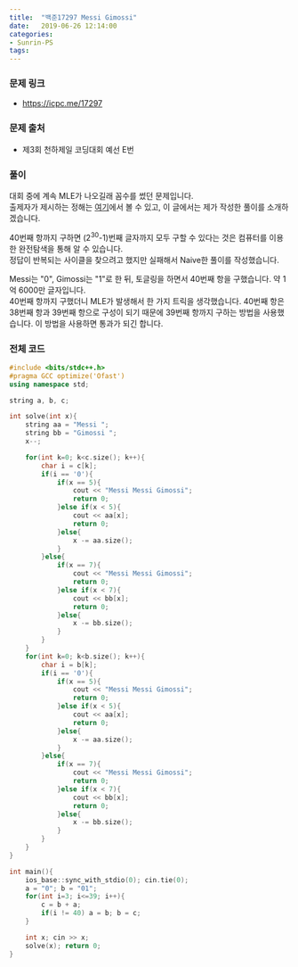 ```yaml
---
title:  "백준17297 Messi Gimossi"
date:   2019-06-26 12:14:00
categories:
- Sunrin-PS
tags:
---
```


### 문제 링크
* https://icpc.me/17297

### 문제 출처
* 제3회 천하제일 코딩대회 예선 E번

### 풀이
대회 중에 계속 MLE가 나오길래 꼼수를 썼던 문제입니다.<br>
출제자가 제시하는 정해는 [여기](http://wookje.dance/2019/06/19/%EC%A0%9C3%ED%9A%8C-%EC%B2%9C%ED%95%98%EC%A0%9C%EC%9D%BC-%EC%BD%94%EB%94%A9%EB%8C%80%ED%9A%8C-%EC%98%88%EC%84%A0-%ED%92%80%EC%9D%B4/)에서 볼 수 있고, 이 글에서는 제가 작성한 풀이를 소개하겠습니다.

40번째 항까지 구하면 (2<sup>30</sup>-1)번째 글자까지 모두 구할 수 있다는 것은 컴퓨터를 이용한 완전탐색을 통해 알 수 있습니다.<br>
정답이 반복되는 사이클을 찾으려고 했지만 실패해서 Naive한 풀이를 작성했습니다.

Messi는 "0", Gimossi는 "1"로 한 뒤, 토글링을 하면서 40번째 항을 구했습니다. 약 1억 6000만 글자입니다.<br>
40번째 항까지 구했더니 MLE가 발생해서 한 가지 트릭을 생각했습니다. 40번째 항은 38번째 항과 39번째 항으로 구성이 되기 때문에 39번째 항까지 구하는 방법을 사용했습니다. 이 방법을 사용하면 통과가 되긴 합니다.

### 전체 코드
```cpp
#include <bits/stdc++.h>
#pragma GCC optimize('Ofast')
using namespace std;

string a, b, c;

int solve(int x){
	string aa = "Messi ";
	string bb = "Gimossi ";
	x--;

	for(int k=0; k<c.size(); k++){
		char i = c[k];
		if(i == '0'){
			if(x == 5){
				cout << "Messi Messi Gimossi";
				return 0;
			}else if(x < 5){
				cout << aa[x];
				return 0;
			}else{
				x -= aa.size();
			}
		}else{
			if(x == 7){
				cout << "Messi Messi Gimossi";
				return 0;
			}else if(x < 7){
				cout << bb[x];
				return 0;
			}else{
				x -= bb.size();
			}
		}
	}
	for(int k=0; k<b.size(); k++){
		char i = b[k];
		if(i == '0'){
			if(x == 5){
				cout << "Messi Messi Gimossi";
				return 0;
			}else if(x < 5){
				cout << aa[x];
				return 0;
			}else{
				x -= aa.size();
			}
		}else{
			if(x == 7){
				cout << "Messi Messi Gimossi";
				return 0;
			}else if(x < 7){
				cout << bb[x];
				return 0;
			}else{
				x -= bb.size();
			}
		}
	}
}

int main(){
	ios_base::sync_with_stdio(0); cin.tie(0);
	a = "0"; b = "01";
	for(int i=3; i<=39; i++){
		c = b + a;
		if(i != 40) a = b; b = c;
	}

	int x; cin >> x;
	solve(x); return 0;
}
```
